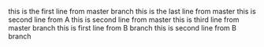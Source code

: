 this is the first line from master branch
this is the last line from master
this is second line from A
this is second line from master
this is third line from master branch
this is first line from B branch
this is second line from B branch
